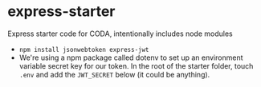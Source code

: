 # express-starter

Express starter code for CODA, intentionally includes node modules

- `npm install jsonwebtoken express-jwt`
- We're using a npm package called dotenv to set up an environment variable secret key for our token. In the root
  of the starter folder, touch `.env` and add the `JWT_SECRET` below (it could be anything).
